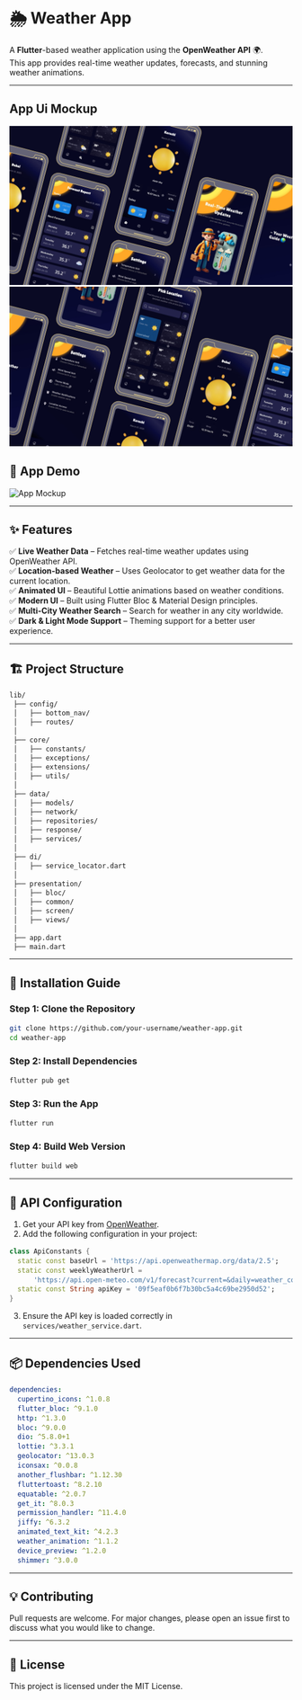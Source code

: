 # 🌦️ Weather App

A **Flutter**-based weather application using the **OpenWeather API** 🌍.  
This app provides real-time weather updates, forecasts, and stunning weather animations.

---
## App Ui Mockup
![App Mockup](assets/screenshots/weather-app-1.png)
![App Mockup](assets/screenshots/weather-app-2.png)

## 📸 App Demo
![App Mockup](assets/screenshots/weather-app-demo.gif)

---

## ✨ Features
✅ **Live Weather Data** – Fetches real-time weather updates using OpenWeather API.  
✅ **Location-based Weather** – Uses Geolocator to get weather data for the current location.  
✅ **Animated UI** – Beautiful Lottie animations based on weather conditions.  
✅ **Modern UI** – Built using Flutter Bloc & Material Design principles.  
✅ **Multi-City Weather Search** – Search for weather in any city worldwide.  
✅ **Dark & Light Mode Support** – Theming support for a better user experience.

---

## 🏗️ Project Structure

```
lib/
 ├── config/
 │   ├── bottom_nav/
 │   ├── routes/
 │
 ├── core/
 │   ├── constants/
 │   ├── exceptions/
 │   ├── extensions/
 │   ├── utils/
 │
 ├── data/
 │   ├── models/
 │   ├── network/
 │   ├── repositories/
 │   ├── response/
 │   ├── services/
 │
 ├── di/
 │   ├── service_locator.dart
 │
 ├── presentation/
 │   ├── bloc/
 │   ├── common/
 │   ├── screen/
 │   ├── views/
 │
 ├── app.dart
 ├── main.dart
```

---

## 🚀 Installation Guide

### **Step 1: Clone the Repository**
```sh
git clone https://github.com/your-username/weather-app.git
cd weather-app
```

### **Step 2: Install Dependencies**
```sh
flutter pub get
```

### **Step 3: Run the App**
```sh
flutter run
```

### **Step 4: Build Web Version**
```sh
flutter build web
```

---

## 🔗 API Configuration
1. Get your API key from [OpenWeather](https://openweathermap.org/api).
2. Add the following configuration in your project:

```dart
class ApiConstants {
  static const baseUrl = 'https://api.openweathermap.org/data/2.5';
  static const weeklyWeatherUrl =
      'https://api.open-meteo.com/v1/forecast?current=&daily=weather_code,temperature_2m_max,temperature_2m_min&timezone=auto';
  static const String apiKey = '09f5eaf0b6f7b30bc5a4c69be2950d52';
}
```

3. Ensure the API key is loaded correctly in `services/weather_service.dart`.

---

## 📦 Dependencies Used

```yaml
dependencies:
  cupertino_icons: ^1.0.8
  flutter_bloc: ^9.1.0
  http: ^1.3.0
  bloc: ^9.0.0
  dio: ^5.8.0+1
  lottie: ^3.3.1
  geolocator: ^13.0.3
  iconsax: ^0.0.8
  another_flushbar: ^1.12.30
  fluttertoast: ^8.2.10
  equatable: ^2.0.7
  get_it: ^8.0.3
  permission_handler: ^11.4.0
  jiffy: ^6.3.2
  animated_text_kit: ^4.2.3
  weather_animation: ^1.1.2
  device_preview: ^1.2.0
  shimmer: ^3.0.0
```

---

## 💡 Contributing
Pull requests are welcome. For major changes, please open an issue first to discuss what you would like to change.

---

## 📜 License
This project is licensed under the MIT License.
